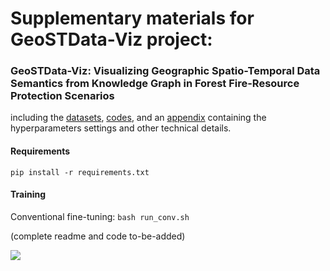 # Supplementary materials for GeoSTData-Viz project: 
### GeoSTData-Viz: Visualizing Geographic Spatio-Temporal Data Semantics from Knowledge Graph in Forest Fire-Resource Protection Scenarios

including the [datasets](datasets/), [codes](source-code/), and an [appendix](other-materials/Appendix.pdf) containing the hyperparameters settings and other technical details.

#### Requirements
```pip install -r requirements.txt```

#### Training
Conventional fine-tuning: `bash run_conv.sh`

(complete readme and code to-be-added)

![](framework.png)
